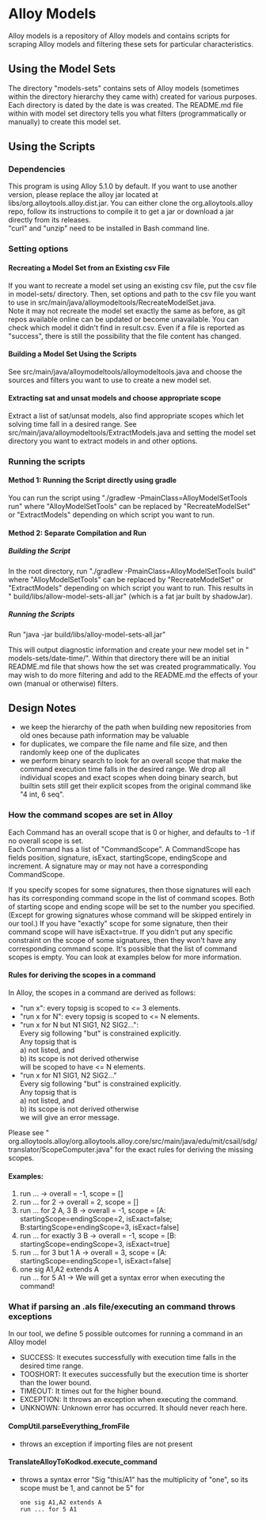 # Alloy Models

Alloy models is a repository of Alloy models and contains scripts for scraping
Alloy models and filtering these sets for particular characteristics.

## Using the Model Sets

The directory "models-sets" contains sets of Alloy models (sometimes within the
directory hierarchy they came with) created for various purposes. Each directory
is dated by the date is was created. The README.md file within with model set
directory tells you what filters (programmatically or manually) to create this
model set.

## Using the Scripts

### Dependencies

This program is using Alloy 5.1.0 by default. If you want to use another
version, please replace the alloy jar located at
libs/org.alloytools.alloy.dist.jar. You can either clone the
org.alloytools.alloy repo, follow its instructions to compile it to get a jar or
download a jar directly from its releases.  
"curl" and "unzip" need to be installed in Bash command line.

### Setting options

#### Recreating a Model Set from an Existing csv File

If you want to recreate a model set using an existing csv file, put the csv file
in model-sets/ directory. Then, set options and path to the csv file you want to
use in src/main/java/alloymodeltools/RecreateModelSet.java.   
Note it may not recreate the model set exactly the same as before, as git repos
available online can be updated or become unavailable. You can check which model
it didn't find in result.csv. Even if a file is reported as "success", there is
still the possibility that the file content has changed.

#### Building a Model Set Using the Scripts

See src/main/java/alloymodeltools/alloymodeltools.java and choose the sources
and filters you want to use to create a new model set.

#### Extracting sat and unsat models and choose appropriate scope

Extract a list of sat/unsat models, also find appropriate scopes which let
solving time fall in a desired range. See
src/main/java/alloymodeltools/ExtractModels.java and setting the model set
directory you want to extract models in and other options.

### Running the scripts

#### Method 1: Running the Script directly using gradle

You can run the script using "./gradlew -PmainClass=AlloyModelSetTools run"
where "AlloyModelSetTools" can be replaced by
"RecreateModelSet" or "ExtractModels" depending on which script you want to run.

#### Method 2: Separate Compilation and Run

##### Building the Script

In the root directory, run "./gradlew -PmainClass=AlloyModelSetTools build"
where "AlloyModelSetTools" can be replaced by
"RecreateModelSet" or "ExtractModels" depending on which script you want to run.
This results in "
build/libs/allow-model-sets-all.jar" (which is a fat jar built by shadowJar).

##### Running the Scripts

Run "java -jar build/libs/alloy-model-sets-all.jar"

This will output diagnostic information and create your new model set in "
models-sets/date-time/". Within that directory there will be an initial
README.md file that shows how the set was created programmatically. You may wish
to do more filtering and add to the README.md the effects of your own (manual or
otherwise) filters.

## Design Notes

* we keep the hierarchy of the path when building new repositories from old ones
  because path information may be valuable
* for duplicates, we compare the file name and file size, and then randomly keep
  one of the duplicates
* we perform binary search to look for an overall scope that make the command
  execution time falls in the desired range. We drop all individual scopes and
  exact scopes when doing binary search, but builtin sets still get their
  explicit scopes from the original command like "4 int, 6 seq".

### How the command scopes are set in Alloy

Each Command has an overall scope that is 0 or higher, and defaults to -1 if no
overall scope is set.   
Each Command has a list of "CommandScope". A CommandScope has fields position,
signature, isExact, startingScope, endingScope and increment. A signature may or
may not have a corresponding CommandScope.

If you specify scopes for some signatures, then those signatures will each has
its corresponding command scope in the list of command scopes. Both of starting
scope and ending scope will be set to the number you specified. (Except for
growing signatures whose command will be skipped entirely in our tool.) If you
have "exactly" scope for some signature, then their command scope will have
isExact=true. If you didn't put any specific constraint on the scope of some
signatures, then they won't have any corresponding command scope. It's possible
that the list of command scopes is empty. You can look at examples below for
more information.

#### Rules for deriving the scopes in a command

In Alloy, the scopes in a command are derived as follows:

* "run x": every topsig is scoped to <= 3 elements.
* "run x for N": every topsig is scoped to <= N elements.
* "run x for N but N1 SIG1, N2 SIG2...":  
  Every sig following "but" is constrained explicitly.  
  Any topsig that is  
  a) not listed, and  
  b) its scope is not derived otherwise  
  will be scoped to have <= N elements.
* "run x for N1 SIG1, N2 SIG2..."  
  Every sig following "but" is constrained explicitly.  
  Any topsig that is  
  a) not listed, and <br>
  b) its scope is not derived otherwise <br>
  we will give an error message.

Please see "
org.alloytools.alloy/org.alloytools.alloy.core/src/main/java/edu/mit/csail/sdg/translator/ScopeComputer.java"
for the exact rules for deriving the missing scopes.

#### Examples:

1. run … → overall = -1, scope = []
2. run … for 2 → overall = 2, scope = []
3. run … for 2 A, 3 B → overall = -1, scope
   = [A: startingScope=endingScope=2, isExact=false; B:startingScope=endingScope=3, isExact=false]
4. run … for exactly 3 B → overall = -1, scope
   = [B: startingScope=endingScope=3, isExact=true]
5. run … for 3 but 1 A → overall = 3, scope
   = [A: startingScope=endingScope=1, isExact=false]
6. one sig A1,A2 extends A  
   run ... for 5 A1 → We will get a syntax error when executing the command!

### What if parsing an .als file/executing an command throws exceptions

In our tool, we define 5 possible outcomes for running a command in an Alloy
model

* SUCCESS: It executes successfully with execution time falls in the desired
  time range.
* TOOSHORT: It executes successfully but the execution time is shorter than the
  lower bound.
* TIMEOUT: It times out for the higher bound.
* EXCEPTION: It throws an exception when executing the command.
* UNKNOWN: Unknown error has occurred. It should never reach here.

#### CompUtil.parseEverything_fromFile

* throws an exception if importing files are not present

#### TranslateAlloyToKodkod.execute_command

* throws a syntax error "Sig "this/A1" has the multiplicity of "one", so its
  scope must be 1, and cannot be 5" for
  ```   
  one sig A1,A2 extends A  
  run ... for 5 A1 
  ```
